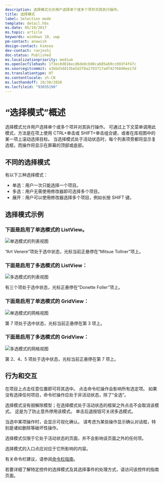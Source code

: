 ```yaml
---
description: 选择模式允许用户选择单个或多个项并对其执行操作。
title: 选择模式
label: Selection mode
template: detail.hbs
ms.date: 05/19/2017
ms.topic: article
keywords: windows 10, uwp
pm-contact: anawish
design-contact: kimsea
dev-contact: ranjeshj
doc-status: Published
ms.localizationpriority: medium
ms.openlocfilehash: 1f3ec8d816ecd6de0cb08ca685a69cc693f4f47c
ms.sourcegitcommit: a3bbd3dd13be5d2f8a2793717adf4276840ee17d
ms.translationtype: HT
ms.contentlocale: zh-CN
ms.lasthandoff: 10/30/2020
ms.locfileid: "93035190"
---
```

# <a name="selection-mode-overview"></a>“选择模式”概述

选择模式允许用户选择单个或多个项并对其执行操作。 可通过上下文菜单调用此模式，方法是在项上使用 CTRL+单击或 SHIFT+单击组合键，或者在库视图中的某一项上滚动选择目标。 当选择模式处于活动状态时，每个列表项旁都将显示复选框，而操作将显示在屏幕的顶部或底部。

## <a name="different-selection-modes"></a>不同的选择模式
有以下三种选择模式：

- 单选：用户一次只能选择一个项目。
- 多选：用户无需使用修改器即可选择多个项目。
- 展开：用户可以使用修改器选择多个项目，例如长按 SHIFT 键。

## <a name="selection-mode-examples"></a>选择模式示例
### <a name="here-is-a-listview-with-single-selection-mode-enabled"></a>下面是启用了单选模式的 ListView。
![单选模式的列表视图](images/listview-selection-single.png)

“Art Venere”项处于选中状态，光标当前正悬停在“Mitsue Tollner”项上。

### <a name="here-is-a-listview-with-multiple-selection-mode-enabled"></a>下面是启用了多选模式的 ListView：
![多选模式的列表视图](images/listview-selection-multiple.png)

有三个项处于选中状态，光标正悬停在“Donette Foller”项上。

### <a name="here-is-a-gridview-with-single-selection-mode-enabled"></a>下面是启用了单选模式的 GridView：
![单选模式的网格视图](images/gridview-selection-single.png)

第 7 项处于选中状态，光标当前正悬停在第 3 项上。

### <a name="here-is-a-gridview-with-multiple-selection-mode-enabled"></a>下面是启用了多选模式的 GridView：
![多选模式的网格视图](images/gridview-selection-multiple.png)

第 2、4、5 项处于选中状态，光标当前正悬停在第 7 项上。

## <a name="behavior-and-interaction"></a>行为和交互
在项目上点击任意位置即可将其选中。 点击命令栏操作会影响所有选定项。 如果没有选择任何项目，命令栏操作应处于非活动状态，除了“全选”。

选择模式没有弱解除模型；在选择模式处于活动状态的框架之外点击不会取消该模式。 这是为了防止意外停用该模式。 单击后退按钮可关闭多选模式。

当选中某项操作时，会显示可视化确认。 请考虑为某些操作显示确认对话框，特别是诸如删除等破坏性操作。

选择模式仅限于它处于活动状态的页面，并不会影响该页面之外的任何项。

选择模式的入口点应对应于它所影响的内容。

有关命令栏建议，请参阅[命令栏指南](app-bars.md)。

若要详细了解特定控件的选择模式及其选择事件的处理方式，请访问该控件的指南页面。

